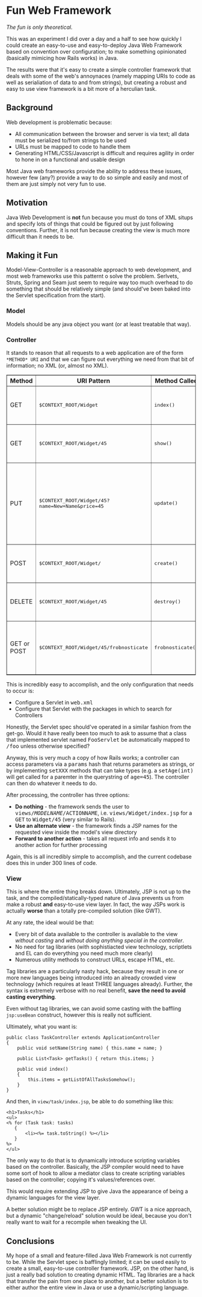 # Fun Web Framework

*The fun is only theoretical.*

This was an experiment I did over a day and a half to see how quickly I could create an easy-to-use and easy-to-deploy Java Web Framework based on convention over configuration; to make something opinionated (basically mimicing how Rails works) in Java.  

The results were that it's easy to create a simple controller framework that deals with some of the web's annoynaces (namely mapping URIs to code as well as serialiation of data to and from strings), but creating a robust and easy to use view framework is a bit more of a herculian task.

## Background

Web development is problematic because:

* All communication between the browser and server is via text; all data must be serialized to/from strings to be used
* URLs must be mapped to code to handle them
* Generating HTML/CSS/Javascript is difficult and requires agility in order to hone in on a functional and usable design

Most Java web frameworks provide the ability to address these issues, however few (any?) provide a way to do so simple and easily and most of them are just simply not very fun to use.

## Motivation

Java Web Development is **not** fun because you must do tons of XML situps and specify lots of things that could be figured out by just following conventions.  Further, it is not fun because creating the view is much more difficult than it needs to be.

## Making it Fun

Model-View-Controller is a reasonable approach to web development, and most web frameworks use this patternt o solve the problem.  Serlvets, Struts, Spring and Seam just seem to require way too much overhead to do something that should be relatively simple (and should've been baked into the Servlet specification from the start).

### Model

Models should be any java object you want (or at least treatable that way).

### Controller

It stands to reason that all requests to a web application are of the form `*METHOD* URI` and that we can figure out everything we need from that bit of information; no XML (or, almost no XML).

<table border=1>
    <tr><th>Method</th><th>URI Pattern</th><th>Method Called</th><th>Effect</ht></tr>
    <tr>
        <td>GET</td>
        <td><tt>$CONTEXT_ROOT/Widget</tt></td>
        <td><tt>index()</tt></td>
        <td>Access the list of all Widgets via the <tt>WidgetController</tt> class</td>
    </tr>
    <tr>
        <td>GET</td>
        <td><tt>$CONTEXT_ROOT/Widget/45</tt></td>
        <td><tt>show()</tt></td>
        <td>Access the Widgets with ID 45 via the <tt>WidgetController</tt> class</td>
    </tr>
    <tr>
        <td>PUT</td>
        <td><tt>$CONTEXT_ROOT/Widget/45?name=New+Name&price=45</tt></td>
        <td><tt>update()</tt></td>
        <td>Update Widget with ID 54 via the <tt>WidgetController</tt> class, using <tt>setName(String)</tt> and <tt>setPrice(int)</tt> on that class to convey the parameters.</td>
    </tr>
    <tr>
        <td>POST</td>
        <td><tt>$CONTEXT_ROOT/Widget/</tt></td>
        <td><tt>create()</tt></td>
        <td>Create a new Widget using the <tt>WidgetController</tt> class</td>
    </tr>
    <tr>
        <td>DELETE</td>
        <td><tt>$CONTEXT_ROOT/Widget/45</tt></td>
        <td><tt>destroy()</tt></td>
        <td>Delete the Widget with id 45 using the <tt>WidgetController</tt> class</td>
    </tr>
    <tr>
        <td>GET or POST</td>
        <td><tt>$CONTEXT_ROOT/Widget/45/frobnosticate</tt></td>
        <td><tt>frobnosticate()</tt></td>
        <td>Frobnosticate (whatever that means) the Widget with id 45 using the <tt>WidgetController</tt> class</td>
    </tr>
</table>

This is incredibly easy to accomplish, and the only configuration that needs to occur is:

* Configure a Servlet in <tt>web.xml</tt>
* Configure that Servlet with the packages in which to search for Controllers

Honestly, the Servlet spec should've operated in a similar fashion from the get-go.  Would it have really been too much to ask to assume that a class that implemented servlet named <tt>FooServlet</tt> be automatically mapped to <tt>/foo</tt> unless otherwise specified?

Anyway, this is very much a copy of how Rails works; a controller can access parameters via a <tt>params</tt> hash that returns parameters as strings, or by implementing <tt>setXXX</tt> methods that can take types (e.g. a <tt>setAge(int)</tt> will get called for a paremter in the querystring of <tt>age=45</tt>).  The controller can then do whatever it needs to do.

After processing, the controller has three options: 

* **Do nothing** - the framework sends the user to <tt>views/$MODELNAME/$ACTIONNAME</tt>, i.e.  <tt>views/Widget/index.jsp</tt> for a <tt>GET</tt> to <tt>Widget/45</tt> (very similar to Rails).
* **Use an alternate view** - the framework finds a JSP names for the requested view inside the model's view directory
* **Forward to another action** - takes all request info and sends it to another action for further processing

Again, this is all incredibly simple to accomplish, and the current codebase does this in under 300 lines of code.

### View

This is where the entire thing breaks down.  Ultimately, JSP is not up to the task, and the compiled/statically-typed nature of Java prevents us from make a robust **and** easy-to-use view layer.  In fact, the way JSPs work is actually **worse** than a totally pre-compiled solution (like GWT).

At any rate, the ideal would be that:

* Every bit of data available to the controller is available to the view *without casting* and *without doing anything special in the controller*.
* No need for tag libraries (with sophistiacted view technology, scriptlets and EL can do everything you need much more clearly)
* Numerous utility methods to construct URLs, escape HTML, etc.

Tag libraries are a particularly nasty hack, because they result in one or more new languages being introduced into an already crowded view technology (which requires at least THREE languages already).  Further, the syntax is extremely verbose with no real benefit, **save the need to avoid casting everything**.  

Even without tag libraries, we can avoid some casting with the baffling `jsp:useBean` construct, however this is really not sufficient.

Ultimately, what you want is:

    public class TaskController extends ApplicationController
    {
        public void setName(String name) { this.name = name; }

        public List<Task> getTasks() { return this.items; }

        public void index()
        {
            this.items = getListOfAllTasksSomehow();
        }
    }

And then, in `view/task/index.jsp`, be able to do something like this:

    <h1>Tasks</h1>
    <ul>
    <% for (Task task: tasks)
       {
           <li><%= task.toString() %></li>
       }
    %>
    </ul>

The only way to do that is to dynamically introduce scripting variables based on the controller.  Basically, the JSP compiler would need to have some sort of hook to allow a mediator class to create scripting variables based on the controller; copying it's values/references over.

This would require extending JSP to give Java the appearance of being a dynamic languages for the view layer.

A better solution might be to replace JSP entirely.  GWT is a nice approach, but a dynamic "change/reload" solution would be ideal, because you don't really want to wait for a recompile when tweaking the UI.

## Conclusions

My hope of a small and feature-filled Java Web Framework is not currently to be.  While the Servlet spec is bafflingly limited; it can be used easily to create a small, easy-to-use controller framework.  JSP, on the other hand, is just a really bad solution to creating dynamic HTML.  Tag libraries are a hack that transfer the pain from one place to another, but a better solution is to either author the entire view in Java or use a dynamic/scripting language.
